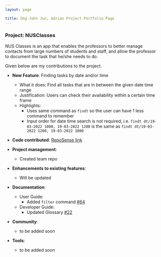 ```yaml
---
layout: page

title: Ong John Jun, Adrian Project Portfolio Page
---
```


### Project: NUSClasses

NUS Classes is an app that enables the professors to better manage contacts from large numbers of students and staff, and allow the professor to document the task that he/she needs to do.

Given below are my contributions to the project.

* **New Feature**: Finding tasks by date and/or time
  * What it does: Find all tasks that are in between the given date time range
  * Justification: Users can check their availability within a certain time frame
  * Highlights: 
    * Uses same command as `findt` so the user can have 1 less command to remember
    * Input order for date time search is not required, i.e. `findt dt/19-03-2022 1000, 19-03-2022 1200` is the same as `findt dt/19-03-2022 1200, 19-03-2022 1000`

  
* **Code contributed**: [RepoSense link](https://nus-cs2103-ay2122s2.github.io/tp-dashboard/?search=AdrianOngJJ&sort=groupTitle&sortWithin=title&timeframe=commit&mergegroup=&groupSelect=groupByRepos&breakdown=true&checkedFileTypes=docs~functional-code~test-code~other&since=2022-02-18)


* **Project management**:
  * Created team repo

* **Enhancements to existing features**:
  * Will be updated

* **Documentation**:
  * User Guide:
    * Added `filter` command [\#64](https://github.com/AY2122S2-CS2103T-T12-4/tp/pull/64)
  * Developer Guide:
    * Updated Glossary [\#22](../DeveloperGuide.md)

* **Community**:
  * to be added soon

* **Tools**:
  * to be added soon
